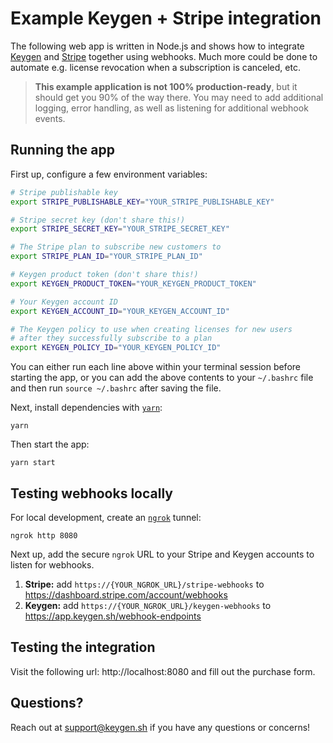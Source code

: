 # Example Keygen + Stripe integration
The following web app is written in Node.js and shows how to integrate
[Keygen](https://keygen.sh) and [Stripe](https://stripe.com) together
using webhooks. Much more could be done to automate e.g. license
revocation when a subscription is canceled, etc.

> **This example application is not 100% production-ready**, but it should
> get you 90% of the way there. You may need to add additional logging,
> error handling, as well as listening for additional webhook events.

## Running the app

First up, configure a few environment variables:
```bash
# Stripe publishable key
export STRIPE_PUBLISHABLE_KEY="YOUR_STRIPE_PUBLISHABLE_KEY"

# Stripe secret key (don't share this!)
export STRIPE_SECRET_KEY="YOUR_STRIPE_SECRET_KEY"

# The Stripe plan to subscribe new customers to
export STRIPE_PLAN_ID="YOUR_STRIPE_PLAN_ID"

# Keygen product token (don't share this!)
export KEYGEN_PRODUCT_TOKEN="YOUR_KEYGEN_PRODUCT_TOKEN"

# Your Keygen account ID
export KEYGEN_ACCOUNT_ID="YOUR_KEYGEN_ACCOUNT_ID"

# The Keygen policy to use when creating licenses for new users
# after they successfully subscribe to a plan
export KEYGEN_POLICY_ID="YOUR_KEYGEN_POLICY_ID"
```

You can either run each line above within your terminal session before
starting the app, or you can add the above contents to your `~/.bashrc`
file and then run `source ~/.bashrc` after saving the file.

Next, install dependencies with [`yarn`](https://yarnpkg.comg):
```
yarn
```

Then start the app:
```
yarn start
```

## Testing webhooks locally

For local development, create an [`ngrok`](https://ngrok.com) tunnel:
```
ngrok http 8080
```

Next up, add the secure `ngrok` URL to your Stripe and Keygen accounts to
listen for webhooks.

1. **Stripe:** add `https://{YOUR_NGROK_URL}/stripe-webhooks` to https://dashboard.stripe.com/account/webhooks
1. **Keygen:** add `https://{YOUR_NGROK_URL}/keygen-webhooks` to https://app.keygen.sh/webhook-endpoints

## Testing the integration

Visit the following url: http://localhost:8080 and fill out the purchase form.

## Questions?

Reach out at [support@keygen.sh](mailto:support@keygen.sh) if you have any
questions or concerns!
